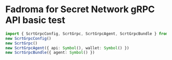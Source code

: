 # Fadroma for Secret Network gRPC API basic test

```typescript
import { ScrtGrpcConfig, ScrtGrpc, ScrtGrpcAgent, ScrtGrpcBundle } from '@fadroma/scrt-grpc'
new ScrtGrpcConfig()
new ScrtGrpc()
new ScrtGrpcAgent({ api: Symbol(), wallet: Symbol() })
new ScrtGrpcBundle({ agent: Symbol() })
```
